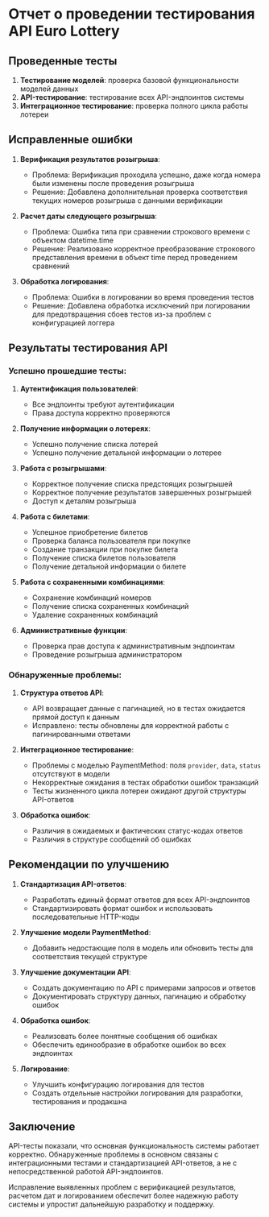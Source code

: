 # Отчет о проведении тестирования API Euro Lottery

## Проведенные тесты

1. **Тестирование моделей**: проверка базовой функциональности моделей данных
2. **API-тестирование**: тестирование всех API-эндпоинтов системы
3. **Интеграционное тестирование**: проверка полного цикла работы лотереи

## Исправленные ошибки

1. **Верификация результатов розыгрыша**:
   - Проблема: Верификация проходила успешно, даже когда номера были изменены после проведения розыгрыша
   - Решение: Добавлена дополнительная проверка соответствия текущих номеров розыгрыша с данными верификации

2. **Расчет даты следующего розыгрыша**:
   - Проблема: Ошибка типа при сравнении строкового времени с объектом datetime.time
   - Решение: Реализовано корректное преобразование строкового представления времени в объект time перед проведением сравнений

3. **Обработка логирования**:
   - Проблема: Ошибки в логировании во время проведения тестов
   - Решение: Добавлена обработка исключений при логировании для предотвращения сбоев тестов из-за проблем с конфигурацией логгера

## Результаты тестирования API

### Успешно прошедшие тесты:

1. **Аутентификация пользователей**:
   - Все эндпоинты требуют аутентификации
   - Права доступа корректно проверяются

2. **Получение информации о лотереях**:
   - Успешно получение списка лотерей
   - Успешно получение детальной информации о лотерее

3. **Работа с розыгрышами**:
   - Корректное получение списка предстоящих розыгрышей
   - Корректное получение результатов завершенных розыгрышей
   - Доступ к деталям розыгрыша

4. **Работа с билетами**:
   - Успешное приобретение билетов
   - Проверка баланса пользователя при покупке
   - Создание транзакции при покупке билета
   - Получение списка билетов пользователя
   - Получение детальной информации о билете

5. **Работа с сохраненными комбинациями**:
   - Сохранение комбинаций номеров
   - Получение списка сохраненных комбинаций
   - Удаление сохраненных комбинаций

6. **Административные функции**:
   - Проверка прав доступа к административным эндпоинтам
   - Проведение розыгрыша администратором

### Обнаруженные проблемы:

1. **Структура ответов API**:
   - API возвращает данные с пагинацией, но в тестах ожидается прямой доступ к данным
   - Исправлено: тесты обновлены для корректной работы с пагинированными ответами

2. **Интеграционное тестирование**:
   - Проблемы с моделью PaymentMethod: поля `provider`, `data`, `status` отсутствуют в модели
   - Некорректные ожидания в тестах обработки ошибок транзакций
   - Тесты жизненного цикла лотереи ожидают другой структуры API-ответов

3. **Обработка ошибок**:
   - Различия в ожидаемых и фактических статус-кодах ответов
   - Различия в структуре сообщений об ошибках

## Рекомендации по улучшению

1. **Стандартизация API-ответов**:
   - Разработать единый формат ответов для всех API-эндпоинтов
   - Стандартизировать формат ошибок и использовать последовательные HTTP-коды

2. **Улучшение модели PaymentMethod**:
   - Добавить недостающие поля в модель или обновить тесты для соответствия текущей структуре

3. **Улучшение документации API**:
   - Создать документацию по API с примерами запросов и ответов
   - Документировать структуру данных, пагинацию и обработку ошибок

4. **Обработка ошибок**:
   - Реализовать более понятные сообщения об ошибках
   - Обеспечить единообразие в обработке ошибок во всех эндпоинтах

5. **Логирование**:
   - Улучшить конфигурацию логирования для тестов
   - Создать отдельные настройки логирования для разработки, тестирования и продакшна

## Заключение

API-тесты показали, что основная функциональность системы работает корректно. Обнаруженные проблемы в основном связаны с интеграционными тестами и стандартизацией API-ответов, а не с непосредственной работой API-эндпоинтов.

Исправление выявленных проблем с верификацией результатов, расчетом дат и логированием обеспечит более надежную работу системы и упростит дальнейшую разработку и поддержку.